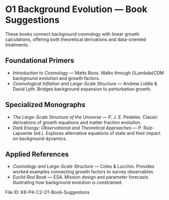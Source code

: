 # O1 Background Evolution — Book Suggestions

These books connect background cosmology with linear growth calculations, offering both theoretical derivations and data-oriented treatments.

## Foundational Primers
- *Introduction to Cosmology* — Matts Roos. Walks through \(\Lambda\)CDM background evolution and growth factors.
- *Cosmological Inflation and Large-Scale Structure* — Andrew Liddle & David Lyth. Bridges background expansion to perturbation growth.

## Specialized Monographs
- *The Large-Scale Structure of the Universe* — P. J. E. Peebles. Classic derivations of growth equations and matter fraction evolution.
- *Dark Energy: Observational and Theoretical Approaches* — P. Ruiz-Lapuente (ed.). Explores alternative equations of state and their impact on background dynamics.

## Applied References
- *Cosmology and Large-Scale Structure* — Coles & Lucchin. Provides worked examples connecting growth factors to survey observables.
- *Euclid Red Book* — ESA. Mission design and parameter forecasts illustrating how background evolution is constrained.

File ID: K8-P4-C2-O1-Book-Suggestions
